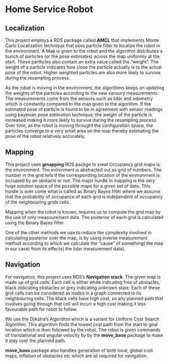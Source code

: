 
# Home Service Robot

## Localization 

This project employs a ROS package called **AMCL** that implements Monte Carlo Localization technique that uses particle filter to localize the robot in the environment. A Map is given to the robot and the algorithm distributes a bunch of particles (or the pose estimates) across the map uniformly at the start.  These partticles also contain an extra value called the “weight”. The weight of a particle indicates how close the particle actually is to the actual pose of the robot. Higher weighted particles are also more likely to survive during the resampling process. 

 As the robot is moving in the environment, the algorithms keeps on updating the weights of the particles according to the new sensory measurements. The measurements come from the sensors such as lidar and odometry which is constantly compared to the map given to the algorithm. If the estimated pose of particle is found to be in agreement with sensor readings using bayesian pose estimation technique, the weight of the particle is increased making it more likely to survive during the resampling process. Over time, as the robot is moving throught the configuration space, the particles converge to a very small area on the map thereby estimating the pose of the robot relatively accurately. 
## Mapping

This project uses **gmapping** ROS packge to creat Occupancy grid maps is the environment. The evironment is abstracted out as grid of numbers. The number in the grid tells if the corresponding location of the environment is occupied by an obstacle or not. The major hurdle in mapping is the very huge solution space of the possible maps for a given set of data. This hurdle is over come what is called as Binary Bayes filter where we assume that the probability of occupance of each grid is independent of occupancy of the neighbouring grids cells. 

Mapping when the robot is known, requires us to compute the grid map by the use of only measuurement data. The posterior of each grid is calculated using the Binary Bayes filter.  

One of the other methods we use to reduce the complexity involved in calculating posterior over the map, is by using inverse measurement method according to which we calculate the “cause” of something( the map in our case) from its effects( the lidar measurement data). 

## Navigation

For navigation, this project uses ROS’s **Navigation stack**. The given map is made up of grid cells. Each cell is either white indicating free of obstacles, black indicating obstacles or grey indicating unknown state. Each of these grid cells can be considered as nodes in a graph connected to its neighbouring cells. The black cells have high cost, so any planned path that involves going through that cell will incurr a high cost making it less favourable path for robot to follow. 

We use the Djikstra’s Algorithm which is a variant for Uniform Cost Search Algorithm. This algorithm finds the lowest cost path from the start to goal location which is then followed by the robot. The robot is given commands of translational and angular velocity by by the **move_base** package to make it stay over the planned path. 

**move_base** package also handles generation of both local, global cost maps, inflation of obstacles etc which are all required for navigation. 

